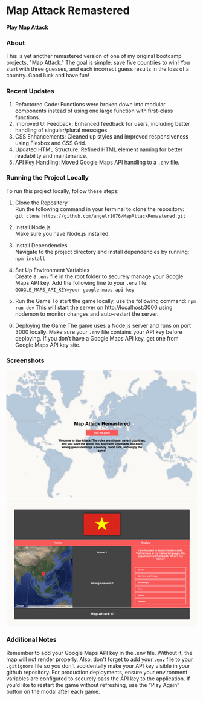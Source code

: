 # Map Attack Remastered

**Play [Map Attack](https://mapattackre.netlify.app/)**

### About

This is yet another remastered version of one of my original bootcamp projects, "Map Attack." The goal is simple: save five countries to win! You start with three guesses, and each incorrect guess results in the loss of a country. Good luck and have fun!

### Recent Updates

1. Refactored Code: Functions were broken down into modular components instead of using one large function with first-class functions.
2. Improved UI Feedback: Enhanced feedback for users, including better handling of singular/plural messages.
3. CSS Enhancements: Cleaned up styles and improved responsiveness using Flexbox and CSS Grid.
4. Updated HTML Structure: Refined HTML element naming for better readability and maintenance.
5. API Key Handling: Moved Google Maps API handling to a `.env` file.

### Running the Project Locally

To run this project locally, follow these steps:

1. Clone the Repository
   <br>
   Run the following command in your terminal to clone the repository:
   <br>
   `git clone https://github.com/angelr1076/MapAttackRemastered.git`
2. Install Node.js
   <br>
   Make sure you have Node.js installed.

3. Install Dependencies
   <br>
   Navigate to the project directory and install dependencies by running:
   <br>
   `npm install`
4. Set Up Environment Variables
   <br>
   Create a `.env` file in the root folder to securely manage your Google Maps API key. Add the following line to your `.env` file:
   <br>
   `GOOGLE_MAPS_API_KEY=your-google-maps-api-key`

5. Run the Game
   To start the game locally, use the following command:
   `npm run dev`
   This will start the server on http://localhost:3000 using nodemon to monitor changes and auto-restart the server.

6. Deploying the Game
   The game uses a Node.js server and runs on port 3000 locally. Make sure your `.env` file contains your API key before deploying. If you don’t have a Google Maps API key, get one from Google Maps API key site.

### Screenshots

![Map Attack Homepage](./images/mapattack_home.png)
![Map Attack Live](./images/mapattack.png)

### Additional Notes

Remember to add your Google Maps API key in the .env file. Without it, the map will not render properly. Also, don't forget to add your `.env` file to your `.gitignore` file so you don't accidentally make your API key visible in your github repository.
For production deployments, ensure your environment variables are configured to securely pass the API key to the application.
If you’d like to restart the game without refreshing, use the “Play Again” button on the modal after each game.
